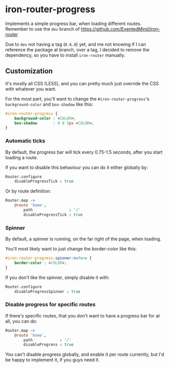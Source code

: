# iron-router-progress

Implements a simple progress bar, when loading different routes.
Remember to use the `dev` branch of https://github.com/EventedMind/iron-router

Due to `dev` not having a tag (`0.6.0`) yet, and me not knowing if I can reference the package at branch, over a tag, I decided to remove the dependency, so you have to install `iron-router` manually.

## Customization

It's mostly all CSS (LESS), and you can pretty much just override the CSS with whatever you want.

For the most part, you'll want to change the `#iron-router-progress`'s `background-color` and `box-shadow` like this:
```css
#iron-router-progress {
	background-color : <COLOR>;
	box-shadow       : 0 0 5px <COLOR>;
}
```

### Automatic ticks
By default, the progress bar will tick every 0.75-1.5 seconds, after you start loading a route.

If you want to disable this behaviour you can do it either globally by:
```coffee
Router.configure
	disableProgressTick : true
```
Or by route definition:
```coffee
Router.map ->
	@route 'home',
		path                : '/'
		disableProgressTick : true
```

### Spinner
By default, a spinner is running, on the far right of the page, when loading.

You'll most likely want to just change the border-color like this:
```css
#iron-router-progress.spinner:before {
	border-color : <COLOR>;
}
```

If you don't like the spinner, simply disable it with:
```coffee
Router.configure
	disableProgressSpinner : true
```

### Disable progress for specific routes
If there's specific routes, that you don't want to have a progress bar for at all, you can do:
```coffee
Router.map ->
	@route 'home',
		path            : '/'
		disableProgress : true
```
You can't disable progress globally, and enable it per route currently, but I'd be happy to implement it, if you guys need it.
